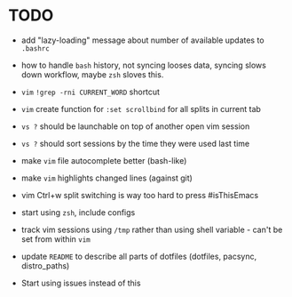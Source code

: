 # TODO
- add "lazy-loading" message about number of available updates to `.bashrc` 
- how to handle `bash` history, not syncing looses data, syncing slows down workflow, maybe `zsh` sloves this.
- `vim` `!grep -rni CURRENT_WORD` shortcut
- `vim` create function for `:set scrollbind` for all splits in current tab
- `vs ?` should be launchable on top of another open vim session
- `vs ?` should sort sessions by the time they were used last time
- make `vim` file autocomplete better (bash-like)
- make `vim` highlights changed lines (against git)
- vim Ctrl+w split switching is way too hard to press #isThisEmacs
- start using `zsh`, include configs 
- track vim sessions using `/tmp` rather than using shell variable - can't be set from within `vim`
- update `README` to describe all parts of dotfiles (dotfiles, pacsync, distro_paths) 

- Start using issues instead of this


